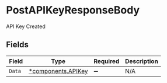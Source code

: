 # PostAPIKeyResponseBody

API Key Created


## Fields

| Field                                                   | Type                                                    | Required                                                | Description                                             |
| ------------------------------------------------------- | ------------------------------------------------------- | ------------------------------------------------------- | ------------------------------------------------------- |
| `Data`                                                  | [*components.APIKey](../../models/components/apikey.md) | :heavy_minus_sign:                                      | N/A                                                     |